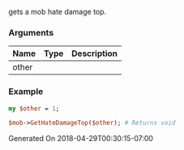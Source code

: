 gets a mob hate damage top.
### Arguments
**Name**|**Type**|**Description**
:---|:---|:---
other||

### Example

```perl
my $other = 1;

$mob->GetHateDamageTop($other); # Returns void
```


Generated On 2018-04-29T00:30:15-07:00